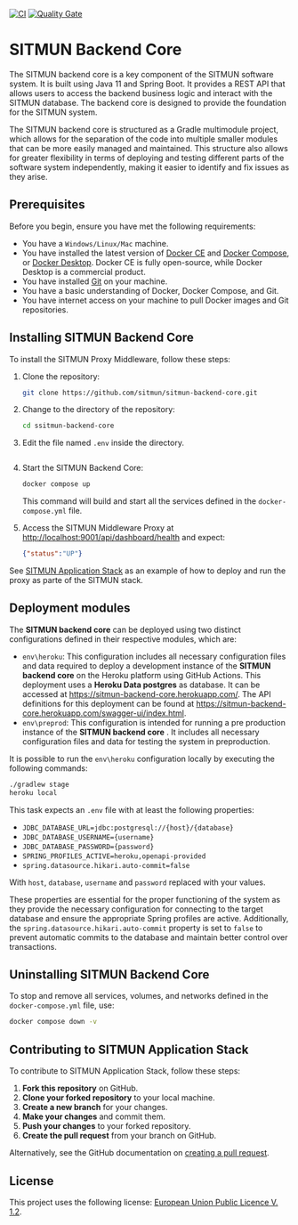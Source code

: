 [![CI](https://github.com/sitmun/sitmun-backend-core/actions/workflows/ci.yml/badge.svg)](https://github.com/sitmun/sitmun-backend-core/actions/workflows/ci.yml)
[![Quality Gate](https://sonarcloud.io/api/project_badges/measure?project=org.sitmun%3Asitmun-backend-core&metric=alert_status)](https://sonarcloud.io/dashboard?id=org.sitmun%3Asitmun-backend-core)

# SITMUN Backend Core

The SITMUN backend core is a key component of the SITMUN software system.
It is built using Java 11 and Spring Boot.
It provides a REST API that allows users to access the backend business logic and interact with the SITMUN database.
The backend core is designed to provide the foundation for the SITMUN system.

The SITMUN backend core is structured as a Gradle multimodule project,
which allows for the separation of the code into multiple smaller modules
that can be more easily managed and maintained.
This structure also allows for greater flexibility in terms of deploying and
testing different parts of the software system independently,
making it easier to identify and fix issues as they arise.

## Prerequisites

Before you begin, ensure you have met the following requirements:

- You have a `Windows/Linux/Mac` machine.
- You have installed the latest version of [Docker CE](https://docs.docker.com/engine/install/) and [Docker Compose](https://docs.docker.com/compose/install/), or [Docker Desktop](https://www.docker.com/products/docker-desktop/).
  Docker CE is fully open-source, while Docker Desktop is a commercial product.
- You have installed [Git](https://git-scm.com/book/en/v2/Getting-Started-Installing-Git) on your machine.
- You have a basic understanding of Docker, Docker Compose, and Git.
- You have internet access on your machine to pull Docker images and Git repositories.

## Installing SITMUN Backend Core

To install the SITMUN Proxy Middleware, follow these steps:

1. Clone the repository:
    ```bash
    git clone https://github.com/sitmun/sitmun-backend-core.git
    ```

2. Change to the directory of the repository:
    ```bash
    cd ssitmun-backend-core
    ```

3. Edit the file named `.env` inside the directory.
    ```
4. Start the SITMUN Backend Core:
    ```bash
    docker compose up
    ```
   This command will build and start all the services defined in the `docker-compose.yml` file.

5. Access the SITMUN Middleware Proxy at [http://localhost:9001/api/dashboard/health](http://localhost:9002/actuator/health) and expect:
   ```json
   {"status":"UP"}
   ```

See [SITMUN Application Stack](https://github.com/sitmun/sitmun-application-stack) as an example of how to deploy and run the proxy as parte of the SITMUN stack.

## Deployment modules

The **SITMUN backend core** can be deployed using two distinct configurations defined in their respective modules, which
are:

- `env\heroku`: This configuration includes all necessary configuration files and data required to deploy a
  development instance of the **SITMUN backend core** on the Heroku platform using GitHub Actions. This deployment uses a **Heroku Data postgres** as database. It can be accessed
  at https://sitmun-backend-core.herokuapp.com/. The API definitions for this deployment can be found
  at https://sitmun-backend-core.herokuapp.com/swagger-ui/index.html.
- `env\preprod`: This configuration is intended for running a pre production instance of the **SITMUN backend core** . It includes all necessary configuration files and data for testing the system in preproduction.

It is possible to run the `env\heroku` configuration locally by executing the following commands:

```bash
./gradlew stage
heroku local
```

This task expects an `.env` file with at least the following properties:

- `JDBC_DATABASE_URL=jdbc:postgresql://{host}/{database}`
- `JDBC_DATABASE_USERNAME={username}`
- `JDBC_DATABASE_PASSWORD={password}`
- `SPRING_PROFILES_ACTIVE=heroku,openapi-provided`
- `spring.datasource.hikari.auto-commit=false`

With `host`, `database`, `username` and `password` replaced with your values.

These properties are essential for the proper functioning of the system as they provide the necessary configuration for connecting to the target database and ensure the appropriate Spring profiles are active.
Additionally, the `spring.datasource.hikari.auto-commit` property is set to `false` to prevent automatic commits to the database and maintain better control over transactions.

## Uninstalling SITMUN Backend Core

To stop and remove all services, volumes, and networks defined in the `docker-compose.yml` file, use:
```bash
docker compose down -v
```

## Contributing to SITMUN Application Stack

To contribute to SITMUN Application Stack, follow these steps:

1. **Fork this repository** on GitHub.
2. **Clone your forked repository** to your local machine.
3. **Create a new branch** for your changes.
4. **Make your changes** and commit them.
5. **Push your changes** to your forked repository.
6. **Create the pull request** from your branch on GitHub.

Alternatively, see the GitHub documentation on [creating a pull request](https://help.github.com/en/github/collaborating-with-issues-and-pull-requests/creating-a-pull-request).

## License

This project uses the following license: [European Union Public Licence V. 1.2](LICENSE).
